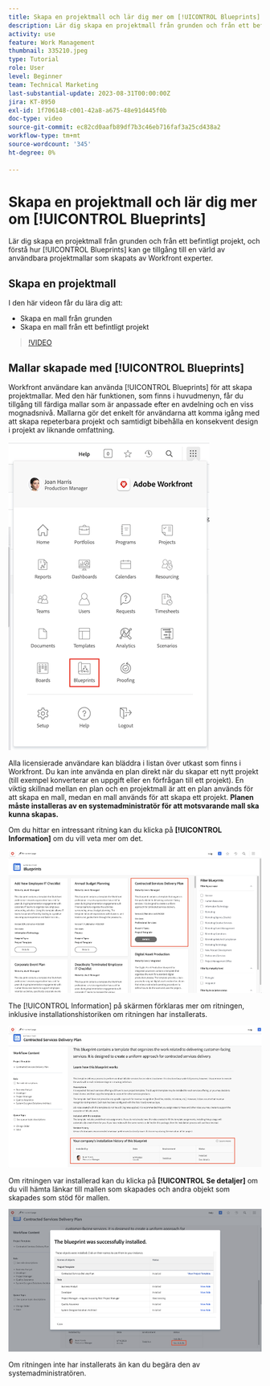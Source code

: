 ```yaml
---
title: Skapa en projektmall och lär dig mer om [!UICONTROL Blueprints]
description: Lär dig skapa en projektmall från grunden och från ett befintligt projekt, och förstå hur [!UICONTROL Blueprints] kan ge tillgång till en värld av användbara projektmallar som skapats av Workfront experter.
activity: use
feature: Work Management
thumbnail: 335210.jpeg
type: Tutorial
role: User
level: Beginner
team: Technical Marketing
last-substantial-update: 2023-08-31T00:00:00Z
jira: KT-8950
exl-id: 1f706148-c001-42a8-a675-48e91d445f0b
doc-type: video
source-git-commit: ec82cd0aafb89df7b3c46eb716faf3a25cd438a2
workflow-type: tm+mt
source-wordcount: '345'
ht-degree: 0%

---
```


# Skapa en projektmall och lär dig mer om [!UICONTROL Blueprints]

Lär dig skapa en projektmall från grunden och från ett befintligt projekt, och förstå hur [!UICONTROL Blueprints] kan ge tillgång till en värld av användbara projektmallar som skapats av Workfront experter.

## Skapa en projektmall

I den här videon får du lära dig att:

* Skapa en mall från grunden
* Skapa en mall från ett befintligt projekt

>[!VIDEO](https://video.tv.adobe.com/v/335210/?quality=12&learn=on)

## Mallar skapade med [!UICONTROL Blueprints]

Workfront användare kan använda [!UICONTROL Blueprints] för att skapa projektmallar. Med den här funktionen, som finns i huvudmenyn, får du tillgång till färdiga mallar som är anpassade efter en avdelning och en viss mognadsnivå. Mallarna gör det enkelt för användarna att komma igång med att skapa repeterbara projekt och samtidigt bibehålla en konsekvent design i projekt av liknande omfattning.

![Utskrifter på huvudmenyn](assets/pt-blueprints-01.png)

Alla licensierade användare kan bläddra i listan över utkast som finns i Workfront. Du kan inte använda en plan direkt när du skapar ett nytt projekt (till exempel konverterar en uppgift eller en förfrågan till ett projekt). En viktig skillnad mellan en plan och en projektmall är att en plan används för att skapa en mall, medan en mall används för att skapa ett projekt. **Planen måste installeras av en systemadministratör för att motsvarande mall ska kunna skapas.**

Om du hittar en intressant ritning kan du klicka på **[!UICONTROL Information]** om du vill veta mer om det.

![Förteckning över ritningar](assets/pt-blueprints-02.png)

The [!UICONTROL Information] på skärmen förklaras mer om ritningen, inklusive installationshistoriken om ritningen har installerats.

![Information om användningen av en plan](assets/pt-blueprints-03.png)

Om ritningen var installerad kan du klicka på **[!UICONTROL Se detaljer]** om du vill hämta länkar till mallen som skapades och andra objekt som skapades som stöd för mallen.

![Information om installationen av en ritning](assets/pt-blueprints-04.png)

Om ritningen inte har installerats än kan du begära den av systemadministratören.
